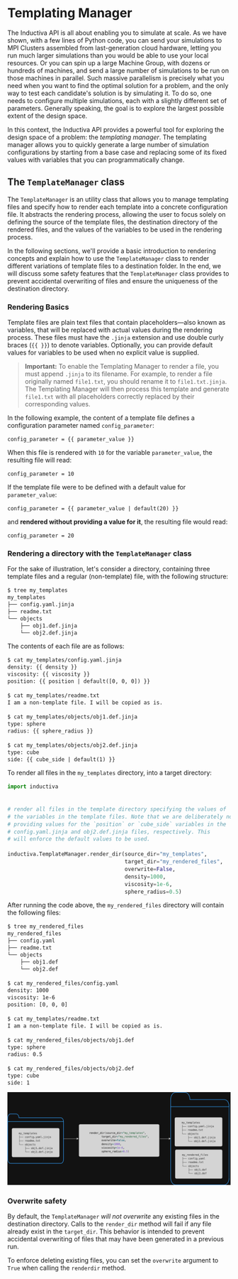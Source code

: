# Templating Manager

The Inductiva API is all about enabling you to simulate at scale. As we have shown,
with a few lines of Python code, you can send your simulations to MPI Clusters
assembled from last-generation cloud hardware, letting you run much larger simulations
than you would be able to use your local resources. Or you can spin up a large Machine
Group, with dozens or hundreds of machines, and send a large number of simulations
to be run on those machines in parallel. Such massive parallelism is precisely
what you need when you want to find the optimal solution for a problem, and the
only way to test each candidate's solution is by simulating it. To do so, one needs
to configure multiple simulations, each with a slightly different set of parameters.
Generally speaking, the goal is to explore the largest possible extent of the
design space.

In this context, the Inductiva API provides a powerful tool for exploring the design
space of a problem: the *templating manager*. The templating manager allows you to
quickly generate a large number of simulation configurations by starting from a
base case and replacing some of its fixed values with variables that you can programmatically
change.

## The `TemplateManager` class

The `TemplateManager` is an utility class that allows you to manage templating
files and specify how to render each template into a concrete configuration file.
It abstracts the rendering process, allowing the user to focus solely on defining
the source of the template files, the destination directory of the rendered files,
and the values of the variables to be used in the rendering process.

In the following sections, we'll provide a basic introduction to rendering concepts
and explain how to use the `TemplateManager` class to render different variations
of template files to a destination folder. In the end, we will discuss some safety
features that the `TemplateManager` class provides to prevent accidental overwriting
of files and ensure the uniqueness of the destination directory.

### Rendering Basics

Template files are plain text files that contain placeholders—also known as
variables, that will be replaced with actual values during the rendering process.
These files must have the `.jinja` extension and use double curly braces (`{{ }}`)
to denote variables. Optionally, you can provide default values for variables to
be used when no explicit value is supplied.

> **Important:** To enable the Templating Manager to render a file, you must append `.jinja` to its filename.
> For example, to render a file originally named `file1.txt`, you should rename it to `file1.txt.jinja`.
> The Templating Manager will then process this template and generate `file1.txt` with all placeholders correctly replaced by their corresponding values.


In the following example, the content of a template file defines a configuration
parameter named `config_parameter`:

```jinja
config_parameter = {{ parameter_value }}
```

When this file is rendered with `10` for the variable `parameter_value`,
the resulting file will read:

```text
config_parameter = 10
```

If the template file were to be defined with a default value for `parameter_value`:

```jinja
config_parameter = {{ parameter_value | default(20) }}
```

and **rendered without providing a value for it**, the resulting file would read:

```text
config_parameter = 20
```

### Rendering a directory with the `TemplateManager` class

For the sake of illustration, let's consider a directory, containing three template
files and a regular (non-template) file, with the following structure:

```console
$ tree my_templates
my_templates
├── config.yaml.jinja
├── readme.txt
└── objects
    ├── obj1.def.jinja
    └── obj2.def.jinja
```

The contents of each file are as follows:

```console
$ cat my_templates/config.yaml.jinja
density: {{ density }}
viscosity: {{ viscosity }}
position: {{ position | default([0, 0, 0]) }}

$ cat my_templates/readme.txt
I am a non-template file. I will be copied as is.

$ cat my_templates/objects/obj1.def.jinja
type: sphere
radius: {{ sphere_radius }}

$ cat my_templates/objects/obj2.def.jinja
type: cube
side: {{ cube_side | default(1) }}
```

To render all files in the `my_templates` directory, into a target directory:

```python
import inductiva


# render all files in the template directory specifying the values of
# the variables in the template files. Note that we are deliberately not
# providing values for the `position` or `cube_side` variables in the
# config.yaml.jinja and obj2.def.jinja files, respectively. This
# will enforce the default values to be used.

inductiva.TemplateManager.render_dir(source_dir="my_templates",
                                     target_dir="my_rendered_files",
                                     overwrite=False,
                                     density=1000,
                                     viscosity=1e-6,
                                     sphere_radius=0.5)
```

After running the code above, the `my_rendered_files` directory will contain the
following files:

```console
$ tree my_rendered_files
my_rendered_files
├── config.yaml
├── readme.txt
└── objects
    ├── obj1.def
    └── obj2.def

$ cat my_rendered_files/config.yaml
density: 1000
viscosity: 1e-6
position: [0, 0, 0]

$ cat my_templates/readme.txt
I am a non-template file. I will be copied as is.

$ cat my_rendered_files/objects/obj1.def
type: sphere
radius: 0.5

$ cat my_rendered_files/objects/obj2.def
type: cube
side: 1
```

<img src="_static/template.png" alt="Template Manager" width="800">

### Overwrite safety

By default, the `TemplateManager` *will not overwrite* any existing files in the
destination directory. Calls to the `render_dir` method will fail if
any file already exist in the `target_dir`. This behavior is intended to prevent
accidental overwriting of files that may have been generated in a previous run.

To enforce deleting existing files, you can set the `overwrite` argument
to `True` when calling the `renderdir` method.
